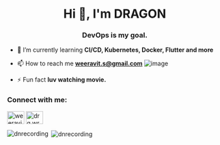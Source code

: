 <h1 align="center">Hi 👋, I'm DRAGON</h1>
<h3 align="center">DevOps is my goal.</h3>

- 🌱 I’m currently learning **CI/CD, Kubernetes, Docker, Flutter and more**

- 📫 How to reach me **weeravit.s@gmail.com**  ![image](https://user-images.githubusercontent.com/62900543/136668213-66727221-24b4-4328-aecb-c879c0acc96f.png)

- ⚡ Fun fact **luv watching movie.**

<h3 align="left">Connect with me:</h3>
<p align="left">
<a href="https://fb.com/weeravit srisuntikanaporn" target="blank"><img align="center" src="https://raw.githubusercontent.com/rahuldkjain/github-profile-readme-generator/master/src/images/icons/Social/facebook.svg" alt="weeravit srisuntikanaporn" height="30" width="40" /></a>
<a href="https://instagram.com/drg.wrv" target="blank"><img align="center" src="https://raw.githubusercontent.com/rahuldkjain/github-profile-readme-generator/master/src/images/icons/Social/instagram.svg" alt="drg.wrv" height="30" width="40" /></a>
</p>

<p><img align="left" src="https://github-readme-stats.vercel.app/api/top-langs?username=dnrecording&show_icons=true&locale=en&layout=compact" alt="dnrecording" /></p>

<p>&nbsp;<img align="center" src="https://github-readme-stats.vercel.app/api?username=dnrecording&show_icons=true&locale=en" alt="dnrecording" /></p>



